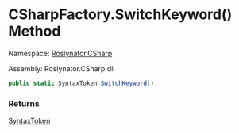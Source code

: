 # CSharpFactory\.SwitchKeyword\(\) Method

Namespace: [Roslynator.CSharp](../../README.md)

Assembly: Roslynator\.CSharp\.dll

```csharp
public static SyntaxToken SwitchKeyword()
```

### Returns

[SyntaxToken](https://docs.microsoft.com/en-us/dotnet/api/microsoft.codeanalysis.syntaxtoken)


